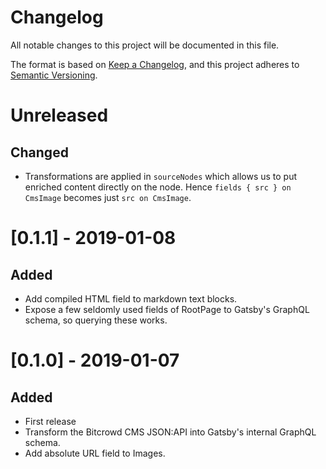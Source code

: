 # Changelog

All notable changes to this project will be documented in this file.

The format is based on [Keep a Changelog](https://keepachangelog.com/en/1.0.0/),
and this project adheres to [Semantic Versioning](https://semver.org/spec/v2.0.0.html).

# Unreleased

## Changed

* Transformations are applied in `sourceNodes` which allows us to put enriched content directly on the node. Hence `fields { src } on CmsImage` becomes just `src on CmsImage`.

# [0.1.1] - 2019-01-08

## Added

* Add compiled HTML field to markdown text blocks.
* Expose a few seldomly used fields of RootPage to Gatsby's GraphQL schema, so querying these works.

# [0.1.0] - 2019-01-07

## Added

* First release
* Transform the Bitcrowd CMS JSON:API into Gatsby's internal GraphQL schema.
* Add absolute URL field to Images.
